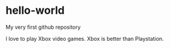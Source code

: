 # hello-world
My very first github repository

I love to play Xbox video games.
Xbox is better than Playstation.
